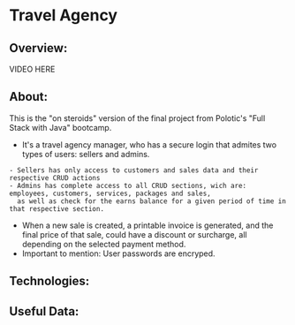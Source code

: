 # Travel Agency

## Overview:
  VIDEO HERE

## About:
  <p>
    This is the "on steroids" version of the final project from Polotic's "Full Stack with Java" bootcamp.
  </p>
  
  -  It's a travel agency manager, who has a secure login that admites two types of users: sellers and admins.
    
    - Sellers has only access to customers and sales data and their respective CRUD actions
    - Admins has complete access to all CRUD sections, wich are: employees, customers, services, packages and sales, 
      as well as check for the earns balance for a given period of time in that respective section.
  - When a new sale is created, a printable invoice is generated, and the final price of that sale, could have a discount or surcharge, all depending on the selected 
    payment method. 
  - Important to mention: User passwords are encryped.
  </p>


## Technologies:
<p></p>

## Useful Data: 
<p></p>
